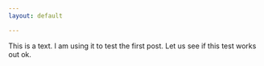 ```yaml
---
layout: default

---
```

This is a text. I am using it to test the first post. Let us see if this test works out ok. 